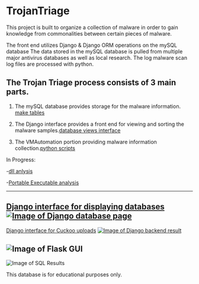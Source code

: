 # TrojanTriage
This project is built to organize a collection of malware in order to gain knowledge from commonalities between certain pieces of malware.


The front end utilizes Django & Django ORM operations on the mySQL database
The data stored in the mySQL database is pulled from multiple major antivirus databases as well as local research.
The log malware scan log files are processed with python.


The Trojan Triage process consists of 3 main parts.
-------
1. The mySQL database provides storage for the malware information. [make tables](https://github.com/chris-ault/TrojanTriage/tree/master/db/mySQL/TableBuildingScripts/Database_Creation_Automation)

2. The Django interface provides a front end for viewing and sorting the malware samples.[database views interface](https://github.com/chris-ault/TrojanTriage/tree/master/FrontEnd/Django_Guis/Database_Views_Interface)

3. The VMAutomation portion providing malware information collection.[python scripts](https://github.com/chris-ault/TrojanTriage/tree/master/VMautomation)

In Progress:

  -[dll anlysis](https://github.com/chris-ault/TrojanTriage/blob/master/Analysis/dllAnalysis_2DB/dllAnaly.py)

  -[Portable Executable analysis](https://github.com/chris-ault/TrojanTriage/tree/master/Analysis/fileAnalysis)

----------
[Django interface for displaying databases](https://github.com/chris-ault/TrojanTriage/tree/master/FrontEnd/Django_Guis/Database_Views_Interface)
<a href="https://github.com/chris-ault/TrojanTriage/tree/master/FrontEnd/Django_Guis/Database_Views_Interface">![Image of Django database page](https://github.com/chris-ault/TrojanTriage/blob/master/FrontEnd/Django_Guis/Database_Views_Interface/typePage.png)</a>
------------
[Django interface for Cuckoo uploads](https://github.com/chris-ault/TrojanTriage/tree/master/FrontEnd/Django_Guis/Cuckoo_JSON_fileUpload_Interface)
<a href="https://github.com/chris-ault/TrojanTriage/tree/master/FrontEnd/Django_Guis/Cuckoo_JSON_fileUpload_Interface">![Image of Django backend result](https://github.com/chris-ault/TrojanTriage/blob/master/FrontEnd/Django_Guis/Cuckoo_JSON_fileUpload_Interface/cuckoo_parsed_result.PNG)</a>

![Image of Flask GUI](https://github.com/chris-ault/TrojanTriage/blob/master/flask.JPG)
------------
![Image of SQL Results](https://github.com/chris-ault/TrojanTriage/blob/master/sql.JPG)

This database is for educational purposes only.
